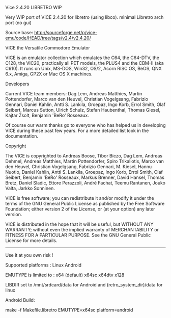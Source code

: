 Vice 2.4.20 LIBRETRO WIP

Very WIP port of VICE 2.4.20 for libretro (using libco).
minimal Libretro arch port (no gui) 

 
Source base: 
http://sourceforge.net/p/vice-emu/code/HEAD/tree/tags/v2.4/v2.4.20/


VICE the Versatile Commodore Emulator

VICE is an emulator collection which emulates the C64, the C64-DTV, the C128, the VIC20, practically all PET models, the PLUS4 and the CBM-II (aka C610). It runs on Unix, MS-DOS, Win32, OS/2, Acorn RISC OS, BeOS, QNX 6.x, Amiga, GP2X or Mac OS X machines.


Developers

Current VICE team members: Dag Lem, Andreas Matthies, Martin Pottendorfer, Marco van den Heuvel, Christian Vogelgsang, Fabrizio Gennari, Daniel Kahlin, Antti S. Lankila, Groepaz, Ingo Korb, Errol Smith, Olaf Seibert, Marcus Sutton, Ulrich Schulz, Stefan Haubenthal, Thomas Giesel, Kajtar Zsolt, Benjamin 'BeRo' Rosseaux.

Of course our warm thanks go to everyone who has helped us in developing VICE during these past few years. For a more detailed list look in the documentation.

Copyright

The VICE is copyrighted to Andreas Boose, Tibor Biczo, Dag Lem, Andreas Dehmel, Andreas Matthies, Martin Pottendorfer, Spiro Trikaliotis, Marco van den Heuvel, Christian Vogelgsang, Fabrizio Gennari, M. Kiesel, Hannu Nuotio, Daniel Kahlin, Antti S. Lankila, Groepaz, Ingo Korb, Errol Smith, Olaf Seibert, Benjamin 'BeRo' Rosseaux, Markus Brenner, David Hansel, Thomas Bretz, Daniel Sladic, Ettore Perazzoli, André Fachat, Teemu Rantanen, Jouko Valta, Jarkko Sonninen.

VICE is free software; you can redistribute it and/or modify it under the terms of the GNU General Public License as published by the Free Software Foundation; either version 2 of the License, or (at your option) any later version.

VICE is distributed in the hope that it will be useful, but WITHOUT ANY WARRANTY; without even the implied warranty of MERCHANTABILITY or FITNESS FOR A PARTICULAR PURPOSE.  See the GNU General Public License for more details.

--------------------------------------------------------------------------------------------------------------


Use it at you own risk !


Supported platforms : Linux Android

EMUTYPE is limited to : x64 (default) x64sc x64dtv x128

LIBDIR set to /mnt/srdcard/data for Android
and (retro_system_dir)/data for linux
 
Android Build:

make -f Makefile.libretro EMUTYPE=x64sc platform=android


